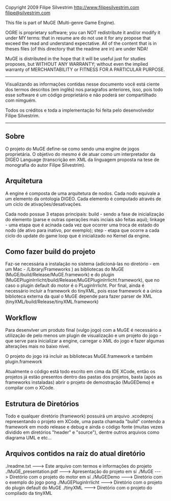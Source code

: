 Copyright 2009 Filipe Silvestrim
http://www.filipesilvestrim.com
filipe@silvestrim.com


This file is part of MuGE (Multi-genre Game Engine).

OGRE is proprietary software; you can NOT redistribute it and/or 
modify it under MY terms: that in resume are do not use it for any 
propose that exceed the read and understand expectative. All of the 
content that is in theses files (of this directory that the readme 
are in) are under NDA!

MuGE is distributed in the hope that it will be useful just for
studies proposes, but WITHOUT ANY WARRANTY; 
without even the implied warranty of MERCHANTABILITY or 
FITNESS FOR A PARTICULAR PURPOSE.

---------------------------------------------------------------------

Visualizando as informações contidas nesse documento você está ciente
dos termos descritos (em inglês) nos paragrafos anteriores, isso, pois
todo esse software é um código proprietário e não poderá ser 
compartilhado com nimguém.

Todos os créditos e toda a implementação foi feita pelo desenvolvedor 
Filipe Silvestrim.

---------------------------------------------------------------------

Sobre
-- 
O projeto do MuGE define-se como sendo uma
engine de jogos proprietária. O objetivo do
mesmo é de atuar como um interpretador da DIGEO
Language (transcrição em XML da linguagem 
proposta na tese de monografia do autor Filipe
Silvestrim).




Arquitetura
--
A engine é composta de uma arquitetura de nodos.
Cada nodo equivale a um elemento da ontologia DIGEO.
Cada elemento é computado através de um ciclo de 
ativações/desativações.

Cada nodo possue 3 etapas principais: build - sendo
a fase de inicialização do elemento (parse e outras
operações mais inciais são feitas aqui); linkage - uma 
etapa que é acinada cada vez que ocorrer uma troca de 
estado do nodo (de ativo para inativo, por exemplo); 
step - etapa que ocorre a cada ciclo do update do game
loop que é inicializado no Kernel da engine.





Como fazer build do projeto
--
Faz-se necessária a instalação no sistema (adicioná-las no 
diretório - em um Mac - /Library/Frameworks ) as bibliotecas
do MuGE (MuGE/build/Release/MuGE.framework) e do plugin
(MuGEPluginIrrlicht/build/Release/MuGEPluginIrrlicht.framework), que
no caso o plugin default do motor é o PLuginIrrlicht. Por final, 
ainda é necessário incluir a framework do tinyXML, pois esse framework
é a única biblioteca externa da qual o MuGE depende para fazer parser
de XML (tinyXML/build/Release/tinyXML.framework)





Workflow
--
Para desenvlver um produto final (vulgo jogo) com a MuGE
é necessário a utilização de pelo menos um plugin de 
visualização e um projeto do jogo - que serve para inicializar
a engine, carregar o XML do jogo e fazer algumas alterações
mais no baixo nível.

O projeto do jogo irá incluir as bibliotecas MuGE.framework e
também plugin.framework

Atualmente o código está todo escrito em cima da IDE XCode, então
os projetos já estão presentos dentro das pastas dos projetos, basta
(após as frameworks instaladas) abrir o projeto de demostração 
(MuGEDemo) e compilar com o XCode.





Estrutura de Diretórios
--
Todo e qualquer diretório (framework) possuirá um arquivo .xcodeproj
representando o projeto em XCode, uma pasta chamada "build" contendo 
a framework em modo release e debug e ainda o código fonte (muitas vezes
dividido em diretórios "header" e "source"), dentre outros arquivos como
diagrama UML e etc...





Arquivos contidos na raíz do atual diretório
--
./readme.txt			---> Este arquivo com termos e informações do projeto
./MuGE_presentation.pdf	---> Apresentação do projeto em sí
./MuGE 					---> Diretório com o projeto do motor em sí
./MuGEDemo 				---> Diretório com o exemplo do jogo pong
./MuGEPluginIrrlicht 	---> Diretório com o projeto do plugin default do MuGE
./tinyXML 				---> Diretório com o projeto do compilado da tinyXML

